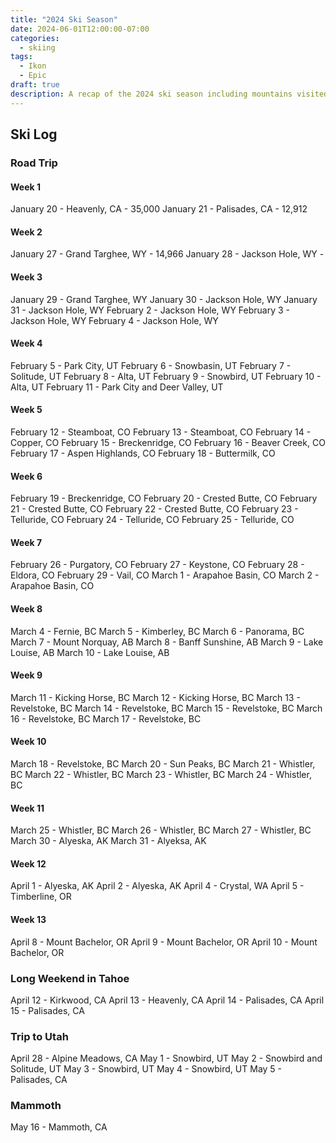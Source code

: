 ```yaml
---
title: "2024 Ski Season"
date: 2024-06-01T12:00:00-07:00
categories:
  - skiing
tags:
  - Ikon
  - Epic
draft: true
description: A recap of the 2024 ski season including mountains visited, gear changed, and travel notes.
---
```


## Ski Log

### Road Trip

#### Week 1 

January 20 - Heavenly, CA - 35,000
January 21 - Palisades, CA - 12,912

#### Week 2

January 27 - Grand Targhee, WY - 14,966
January 28 - Jackson Hole, WY - 

#### Week 3

January 29 - Grand Targhee, WY
January 30 - Jackson Hole, WY
January 31 - Jackson Hole, WY
February 2 - Jackson Hole, WY
February 3 - Jackson Hole, WY
February 4 - Jackson Hole, WY

#### Week 4

February 5 - Park City, UT
February 6 - Snowbasin, UT
February 7 - Solitude, UT
February 8 - Alta, UT
February 9 - Snowbird, UT
February 10 - Alta, UT
February 11 - Park City and Deer Valley, UT

#### Week 5

February 12 - Steamboat, CO
February 13 - Steamboat, CO
February 14 - Copper, CO
February 15 - Breckenridge, CO
February 16 - Beaver Creek, CO
February 17 - Aspen Highlands, CO
February 18 - Buttermilk, CO

#### Week 6

February 19 - Breckenridge, CO
February 20 - Crested Butte, CO
February 21 - Crested Butte, CO
February 22 - Crested Butte, CO
February 23 - Telluride, CO
February 24 - Telluride, CO
February 25 - Telluride, CO

#### Week 7

February 26 - Purgatory, CO
February 27 - Keystone, CO
February 28 - Eldora, CO
February 29 - Vail, CO
March 1 - Arapahoe Basin, CO
March 2 - Arapahoe Basin, CO

#### Week 8

March 4 - Fernie, BC
March 5 - Kimberley, BC
March 6 - Panorama, BC
March 7 - Mount Norquay, AB
March 8 - Banff Sunshine, AB
March 9 - Lake Louise, AB
March 10 - Lake Louise, AB

#### Week 9

March 11 - Kicking Horse, BC
March 12 - Kicking Horse, BC
March 13 - Revelstoke, BC
March 14 - Revelstoke, BC
March 15 - Revelstoke, BC
March 16 - Revelstoke, BC
March 17 - Revelstoke, BC

#### Week 10

March 18 - Revelstoke, BC
March 20 - Sun Peaks, BC
March 21 - Whistler, BC
March 22 - Whistler, BC
March 23 - Whistler, BC
March 24 - Whistler, BC

#### Week 11

March 25 - Whistler, BC
March 26 - Whistler, BC
March 27 - Whistler, BC
March 30 - Alyeska, AK
March 31 - Alyeksa, AK

#### Week 12

April 1 - Alyeska, AK
April 2 - Alyeska, AK
April 4 - Crystal, WA
April 5 - Timberline, OR

#### Week 13

April 8 - Mount Bachelor, OR
April 9 - Mount Bachelor, OR
April 10 - Mount Bachelor, OR

### Long Weekend in Tahoe

April 12 - Kirkwood, CA
April 13 - Heavenly, CA
April 14 - Palisades, CA
April 15 - Palisades, CA

### Trip to Utah

April 28 - Alpine Meadows, CA
May 1 - Snowbird, UT
May 2 - Snowbird and Solitude, UT
May 3 - Snowbird, UT
May 4 - Snowbird, UT
May 5 - Palisades, CA

### Mammoth

May 16 - Mammoth, CA

